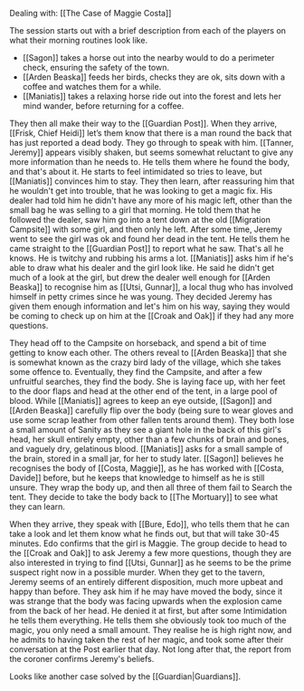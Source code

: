 Dealing with: [[The Case of Maggie Costa]]

The session starts out with a brief description from each of the players on what their morning routines look like.

- [[Sagon]] takes a horse out into the nearby would to do a perimeter check, ensuring the safety of the town.
- [[Arden Beaska]] feeds her birds, checks they are ok, sits down with a coffee and watches them for a while.
- [[Maniatis]] takes a relaxing horse ride out into the forest and lets her mind wander, before returning for a coffee.

They then all make their way to the [[Guardian Post]]. When they arrive, [[Frisk, Chief Heidi]] let’s them know that there is a man round the back that has just reported a dead body. They go through to speak with him.
[[Tanner, Jeremy]] appears visibly shaken, but seems somewhat reluctant to give any more information than he needs to. He tells them where he found the body, and that's about it. He starts to feel intimidated so tries to leave, but [[Maniatis]] convinces him to stay. They then learn, after reassuring him that he wouldn't get into trouble, that he was looking to get a magic fix. His dealer had told him he didn't have any more of his magic left, other than the small bag he was selling to a girl that morning. He told them that he followed the dealer, saw him go into a tent down at the old [[Migration Campsite]] with some girl, and then only he left. After some time, Jeremy went to see the girl was ok and found her dead in the tent. He tells them he came straight to the [[Guardian Post]] to report what he saw. That's all he knows. He is twitchy and rubbing his arms a lot.
[[Maniatis]] asks him if he's able to draw what his dealer and the girl look like. He said he didn't get much of a look at the girl, but drew the dealer well enough for [[Arden Beaska]] to recognise him as [[Utsi, Gunnar]], a local thug who has involved himself in petty crimes since he was young. They decided Jeremy has given them enough information and let's him on his way, saying they would be coming to check up on him at the [[Croak and Oak]] if they had any more questions.

They head off to the Campsite on horseback, and spend a bit of time getting to know each other. The others reveal to [[Arden Beaska]] that she is somewhat known as the crazy bird lady of the village, which she takes some offence to. Eventually, they find the Campsite, and after a few unfruitful searches, they find the body. She is laying face up, with her feet to the door flaps and head at the other end of the tent, in a large pool of blood.
While [[Maniatis]] agrees to keep an eye outside, [[Sagon]] and [[Arden Beaska]] carefully flip over the body (being sure to wear gloves and use some scrap leather from other fallen tents around them). They both lose a small amount of Sanity as they see a giant hole in the back of this girl's head, her skull entirely empty, other than a few chunks of brain and bones, and vaguely dry, gelatinous blood. [[Maniatis]] asks for a small sample of the brain, stored in a small jar, for her to study later.
[[Sagon]] believes he recognises the body of [[Costa, Maggie]], as he has worked with [[Costa, Davide]] before, but he keeps that knowledge to himself as he is still unsure. They wrap the body up, and then all three of them fail to Search the tent. They decide to take the body back to [[The Mortuary]] to see what they can learn.

When they arrive, they speak with [[Bure, Edo]], who tells them that he can take a look and let them know what he finds out, but that will take 30-45 minutes. Edo confirms that the girl is Maggie. The group decide to head to the [[Croak and Oak]] to ask Jeremy a few more questions, though they are also interested in trying to find [[Utsi, Gunnar]] as he seems to be the prime suspect right now in a possible murder. When they get to the tavern, Jeremy seems of an entirely different disposition, much more upbeat and happy than before. They ask him if he may have moved the body, since it was strange that the body was facing upwards when the explosion came from the back of her head. He denied it at first, but after some Intimidation he tells them everything. He tells them she obviously took too much of the magic, you only need a small amount. They realise he is high right now, and he admits to having taken the rest of her magic, and took some after their conversation at the Post earlier that day. Not long after that, the report from the coroner confirms Jeremy's beliefs.

Looks like another case solved by the [[Guardian|Guardians]].